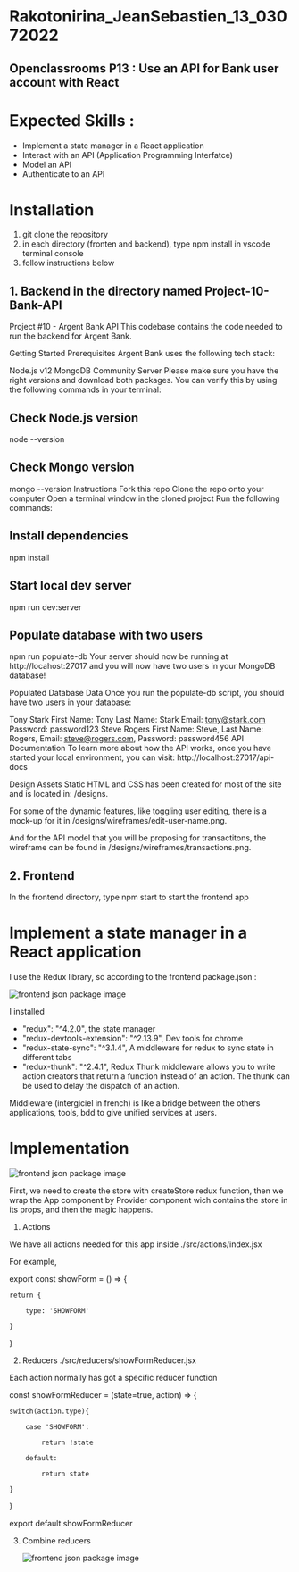 # Rakotonirina_JeanSebastien_13_03072022
## Openclassrooms P13 : Use an API for Bank user account with React
# Expected Skills :
- Implement a state manager in a React application
- Interact with an API (Application Programming Interfatce)
- Model an API
- Authenticate to an API

# Installation
1. git clone the repository
2. in each directory (fronten and backend), type npm install in vscode terminal console
3. follow instructions below

## 1. Backend in the directory named Project-10-Bank-API
Project #10 - Argent Bank API
This codebase contains the code needed to run the backend for Argent Bank.

Getting Started
Prerequisites
Argent Bank uses the following tech stack:

Node.js v12
MongoDB Community Server
Please make sure you have the right versions and download both packages. You can verify this by using the following commands in your terminal:

## Check Node.js version
node --version

## Check Mongo version
mongo --version
Instructions
Fork this repo
Clone the repo onto your computer
Open a terminal window in the cloned project
Run the following commands:
## Install dependencies
npm install

## Start local dev server
npm run dev:server

## Populate database with two users
npm run populate-db
Your server should now be running at http://locahost:27017 and you will now have two users in your MongoDB database!

Populated Database Data
Once you run the populate-db script, you should have two users in your database:

Tony Stark
First Name: Tony
Last Name: Stark
Email: tony@stark.com
Password: password123
Steve Rogers
First Name: Steve,
Last Name: Rogers,
Email: steve@rogers.com,
Password: password456
API Documentation
To learn more about how the API works, once you have started your local environment, you can visit: http://localhost:27017/api-docs

Design Assets
Static HTML and CSS has been created for most of the site and is located in: /designs.

For some of the dynamic features, like toggling user editing, there is a mock-up for it in /designs/wireframes/edit-user-name.png.

And for the API model that you will be proposing for transactitons, the wireframe can be found in /designs/wireframes/transactions.png.
## 2. Frontend
  In the frontend directory, type npm start to start the frontend app
  
# Implement a state manager in a React application
I use the Redux library, so according to the frontend package.json : 

  <div style="width:100%;margin:0 auto">
    <img src="./img/packageJson.PNG" alt="frontend json package image" />
  </div>
  
I installed 
   - "redux": "^4.2.0", the state manager
   - "redux-devtools-extension": "^2.13.9", Dev tools for chrome
   - "redux-state-sync": "^3.1.4", A middleware for redux to sync state in different tabs
   - "redux-thunk": "^2.4.1", Redux Thunk middleware allows you to write action creators that return a function instead of an action. The thunk can be used to delay the dispatch of an action.
    
 Middleware (intergiciel in french) is like a bridge between the others applications, tools, bdd to give unified services at users.
 
 # Implementation
   <div style="width:100%;margin:0 auto">
    <img src="./img/indexAtTheRootDir.PNG" alt="frontend json package image" />
  </div>

First, we need to create the store with createStore redux function, then we wrap the App component by Provider component wich contains the store in its props, and then the magic happens. 

1. Actions

We have all actions needed for this app inside ./src/actions/index.jsx

For example, 

export const showForm = () => {

    return {
    
        type: 'SHOWFORM'
        
    }
    
}

2. Reducers ./src/reducers/showFormReducer.jsx

Each action normally has got a specific reducer function

const showFormReducer = (state=true, action) => {

    switch(action.type){
    
        case 'SHOWFORM':
        
            return !state 
            
        default:
        
            return state
            
    }
    
}

export default showFormReducer

3. Combine reducers

   <div style="width:100%;margin:0 auto">
    <img src="./img/combineReducers.PNG" alt="frontend json package image" />
  </div>
